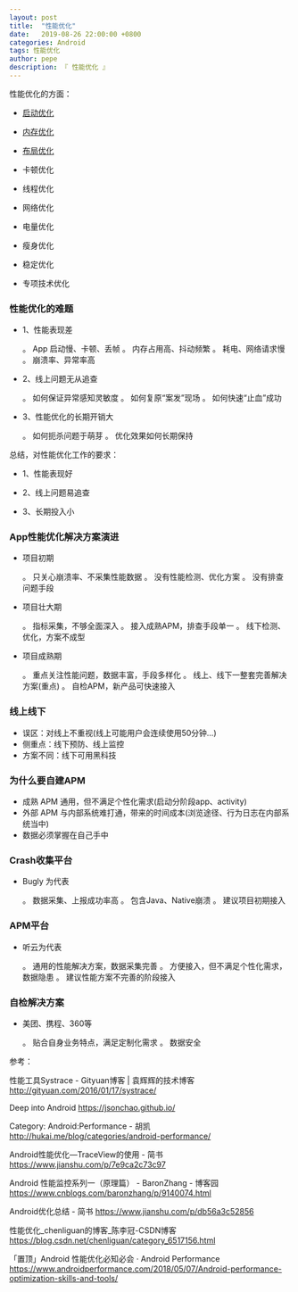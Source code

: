 ```yaml
---
layout: post
title:  "性能优化"
date:   2019-08-26 22:00:00 +0800
categories: Android
tags: 性能优化
author: pepe
description: 『 性能优化 』
---
```



性能优化的方面：

* [启动优化](https://494778200pepe.github.io/android/2019/08/26/启动优化.html)

* [内存优化](https://494778200pepe.github.io/android/2019/09/15/内存优化.html)

* [布局优化](https://494778200pepe.github.io/android/2019/09/16/布局优化.html)

* 卡顿优化

* 线程优化

* 网络优化

* 电量优化

* 瘦身优化

* 稳定优化

* 专项技术优化




### **性能优化的难题**

* 1、性能表现差

    。 App 启动慢、卡顿、丢帧
    。 内存占用高、抖动频繁
    。 耗电、网络请求慢
    。 崩溃率、异常率高
    
* 2、线上问题无从追查

    。 如何保证异常感知灵敏度
    。 如何复原“案发”现场
    。 如何快速“止血”成功

* 3、性能优化的长期开销大

    。 如何扼杀问题于萌芽
    。 优化效果如何长期保持
    
总结，对性能优化工作的要求：

* 1、性能表现好

* 2、线上问题易追查

* 3、长期投入小

### **App性能优化解决方案演进**

* 项目初期
    
    。 只关心崩溃率、不采集性能数据
    。 没有性能检测、优化方案
    。 没有排查问题手段

* 项目壮大期
        
    。 指标采集，不够全面深入
    。 接入成熟APM，排查手段单一
    。 线下检测、优化，方案不成型
    
* 项目成熟期

    。 重点关注性能问题，数据丰富，手段多样化
    。 线上、线下一整套完善解决方案(重点)
    。 自检APM，新产品可快速接入

### **线上线下**

* 误区：对线上不重视(线上可能用户会连续使用50分钟...)
* 侧重点：线下预防、线上监控
* 方案不同：线下可用黑科技

### **为什么要自建APM**

* 成熟 APM 通用，但不满足个性化需求(启动分阶段app、activity)
* 外部 APM 与内部系统难打通，带来的时间成本(浏览途径、行为日志在内部系统当中)
* 数据必须掌握在自己手中


### **Crash收集平台**

* Bugly 为代表

    。 数据采集、上报成功率高
    。 包含Java、Native崩溃
    。 建议项目初期接入

### **APM平台**

* 听云为代表

    。 通用的性能解决方案，数据采集完善
    。 方便接入，但不满足个性化需求，数据隐患
    。 建议性能方案不完善的阶段接入
    
### **自检解决方案**

* 美团、携程、360等

    。 贴合自身业务特点，满足定制化需求
    。 数据安全



    
参考：

性能工具Systrace - Gityuan博客 | 袁辉辉的技术博客
http://gityuan.com/2016/01/17/systrace/

Deep into Android
https://jsonchao.github.io/

Category: Android:Performance - 胡凯
http://hukai.me/blog/categories/android-performance/

Android性能优化—TraceView的使用 - 简书
https://www.jianshu.com/p/7e9ca2c73c97

Android 性能监控系列一（原理篇） - BaronZhang - 博客园
https://www.cnblogs.com/baronzhang/p/9140074.html

Android优化总结 - 简书
https://www.jianshu.com/p/db56a3c52856

性能优化_chenliguan的博客_陈李冠-CSDN博客
https://blog.csdn.net/chenliguan/category_6517156.html

「置顶」Android 性能优化必知必会 · Android Performance
https://www.androidperformance.com/2018/05/07/Android-performance-optimization-skills-and-tools/








